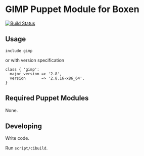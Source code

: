 # GIMP Puppet Module for Boxen

[![Build Status](https://travis-ci.org/boxen/puppet-gimp.svg)](https://travis-ci.org/boxen/puppet-gimp)

## Usage

```puppet
include gimp
```

or with version specification

```puppet
class { 'gimp':
  major_version => '2.8',
  version       => '2.8.16-x86_64',
}
```

## Required Puppet Modules

None.

## Developing

Write code.

Run `script/cibuild`.
